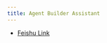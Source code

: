 ```yaml
---
title: Agent Builder Assistant
---
```


* [Feishu Link](https://uxkpl4cba3j.feishu.cn/wiki/R6gHwUiGTiS369kUSlpcRfuinZb)

